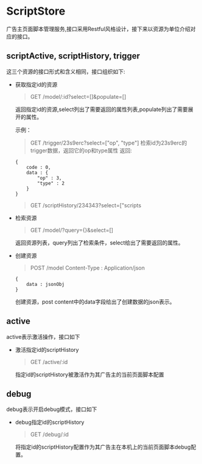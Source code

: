 ScriptStore
===========

广告主页面脚本管理服务,接口采用Restful风格设计，接下来以资源为单位介绍对应的接口。

scriptActive, scriptHistory, trigger
--------------

这三个资源的接口形式和含义相同，接口组织如下:

* 获取指定id的资源

	> GET  /model/:id?select=[]&populate=[]

	返回指定id的资源,select列出了需要返回的属性列表,populate列出了需要展开的属性。
	
	示例：

	> GET /trigger/23s9erc?select=["op", "type"]
	检索id为23s9erc的trigger数据，返回它的op和type属性
	返回:
	```
	{
		code : 0,
		data : {
			"op" : 3,
			"type" : 2
		}
	}
	```

	> GET /scriptHistory/234343?select=["scripts
* 检索资源

	> GET  /model/?query={}&select=[]
	
	返回资源列表，query列出了检索条件，select给出了需要返回的属性。
	
* 创建资源

	> POST /model
	> Content-Type : Application/json
	```
	{
		data : jsonObj
	}
	```
	
	创建资源，post content中的data字段给出了创建数据的json表示。

active
-------
active表示激活操作，接口如下

* 激活指定id的scriptHistory

	> GET /active/:id

	指定id的scriptHistory被激活作为其广告主的当前页面脚本配置

debug
-------
debug表示开启debug模式，接口如下

* debug指定id的scriptHistory

	> GET /debug/:id

	 将指定id的scriptHistory配置作为其广告主在本机上的当前页面脚本debug配置。 

